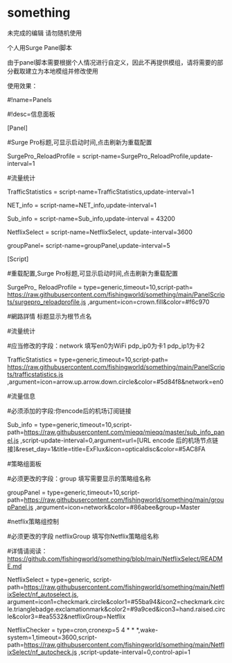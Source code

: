 # something
未完成的编辑 请勿随机使用

个人用Surge Panel脚本

由于panel脚本需要根据个人情况进行自定义，因此不再提供模组，请将需要的部分截取建立为本地模组并修改使用

使用效果：

#!name=Panels

#!desc=信息面板

[Panel]

#Surge Pro标题,可显示启动时间,点击刷新为重载配置

SurgePro_ReloadProfile = script-name=SurgePro_ReloadProfile,update-interval=1

#流量统计

TrafficStatistics = script-name=TrafficStatistics,update-interval=1

NET_info = script-name=NET_info,update-interval=1

Sub_info = script-name=Sub_info,update-interval = 43200

NetflixSelect = script-name=NetflixSelect, update-interval=3600

groupPanel= script-name=groupPanel,update-interval=5



[Script]

#重载配置,Surge Pro标题,可显示启动时间,点击刷新为重载配置

SurgePro_ ReloadProfile = type=generic,timeout=10,script-path= https://raw.githubusercontent.com/fishingworld/something/main/PanelScripts/surgepro_reloadprofile.js ,argument=icon=crown.fill&color=#f6c970

#網路詳情 标题显示为根节点名

#流量统计

#应当修改的字段：network 填写en0为WiFi pdp_ip0为卡1 pdp_ip1为卡2

TrafficStatistics = type=generic,timeout=10,script-path= https://raw.githubusercontent.com/fishingworld/something/main/PanelScripts/trafficstatistics.js ,argument=icon=arrow.up.arrow.down.circle&color=#5d84f8&network=en0

#流量信息

#必须添加的字段:你encode后的机场订阅链接

Sub_info = type=generic,timeout=10,script-path=https://raw.githubusercontent.com/mieqq/mieqq/master/sub_info_panel.js ,script-update-interval=0,argument=url=[URL encode 后的机场节点链接]&reset_day=1&title=title=ExFlux&icon=opticaldisc&color=#5AC8FA

#策略组面板

#必须更改的字段：group 填写需要显示的策略组名称

groupPanel = type=generic,timeout=10,script-path=https://raw.githubusercontent.com/fishingworld/something/main/groupPanel.js ,argument=icon=network&color=#86abee&group=Master

#netflix策略组控制

#必须更改的字段 netflixGroup 填写你Netflix策略组名称

#详情请阅读：https://github.com/fishingworld/something/blob/main/NetflixSelect/README.md

NetflixSelect = type=generic, script-path=https://raw.githubusercontent.com/fishingworld/something/main/NetflixSelect/nf_autoselect.js, argument=icon1=checkmark.circle&color1=#55ba94&icon2=checkmark.circle.trianglebadge.exclamationmark&color2=#9a9ced&icon3=hand.raised.circle&color3=#ea5532&netflixGroup=Netflix

NetflixChecker = type=cron,cronexp=5 4 * * *,wake-system=1,timeout=3600,script-path=https://raw.githubusercontent.com/fishingworld/something/main/NetflixSelect/nf_autocheck.js ,script-update-interval=0,control-api=1
